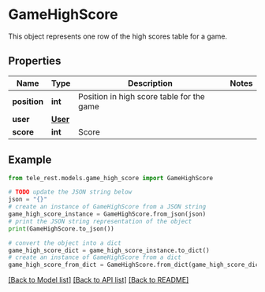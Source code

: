 # GameHighScore

This object represents one row of the high scores table for a game.

## Properties

Name | Type | Description | Notes
------------ | ------------- | ------------- | -------------
**position** | **int** | Position in high score table for the game | 
**user** | [**User**](User.md) |  | 
**score** | **int** | Score | 

## Example

```python
from tele_rest.models.game_high_score import GameHighScore

# TODO update the JSON string below
json = "{}"
# create an instance of GameHighScore from a JSON string
game_high_score_instance = GameHighScore.from_json(json)
# print the JSON string representation of the object
print(GameHighScore.to_json())

# convert the object into a dict
game_high_score_dict = game_high_score_instance.to_dict()
# create an instance of GameHighScore from a dict
game_high_score_from_dict = GameHighScore.from_dict(game_high_score_dict)
```
[[Back to Model list]](../README.md#documentation-for-models) [[Back to API list]](../README.md#documentation-for-api-endpoints) [[Back to README]](../README.md)


